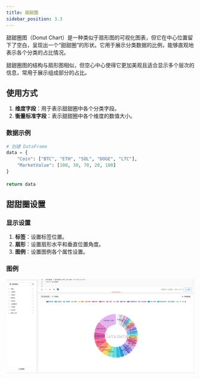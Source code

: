 ```yaml
---
title: 甜甜圈
sidebar_position: 3.3
---
```


甜甜圈图（Donut Chart）是一种类似于扇形图的可视化图表，但它在中心位置留下了空白，呈现出一个“甜甜圈”的形状。它用于展示分类数据的比例，能够直观地表示各个分类的占比情况。

甜甜圈图的结构与扇形图相似，但空心中心使得它更加美观且适合显示多个层次的信息，常用于展示组成部分的占比。


## 使用方式


1. **维度字段**：用于表示甜甜圈中各个分类字段。
2. **衡量标准字段**：表示甜甜圈中各个维度的数值大小。 



### 数据示例

```py
# 创建 DataFrame
data = {
    "Coin": ["BTC", "ETH", "SOL", "DOGE", "LTC"],
    "MarketValue": [100, 30, 70, 20, 100]
}

return data
```


## 甜甜圈设置

### 显示设置

1. **标签**：设置标签位置。
1. **扇形**：设置扇形水平和垂直位置角度。  
2. **图例**：设置图例各个属性设置。



### 图例

![甜甜圈](./donuts.png)
